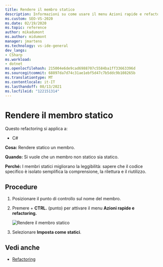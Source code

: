 ```yaml
---
title: Rendere il membro statico
description: Informazioni su come usare il menu Azioni rapide e refactoring per rendere statico un membro.
ms.custom: SEO-VS-2020
ms.date: 02/19/2020
ms.topic: reference
author: mikadumont
ms.author: midumont
manager: jmartens
ms.technology: vs-ide-general
dev_langs:
- CSharp
ms.workload:
- dotnet
ms.openlocfilehash: 215004e6de9cad6988707c5584ba1ff33663396d
ms.sourcegitcommit: 68897da7d74c31ae1ebf5d47c7b5ddc9b108265b
ms.translationtype: MT
ms.contentlocale: it-IT
ms.lasthandoff: 08/13/2021
ms.locfileid: "122151314"
---
```

# <a name="make-member-static"></a>Rendere il membro statico

Questo refactoring si applica a:

- C#

**Cosa:** Rendere statico un membro.

**Quando:** Si vuole che un membro non statico sia statico.

**Perché:** I membri statici migliorano la leggibilità: sapere che il codice specifico è isolato semplifica la comprensione, la rilettura e il riutilizzo. 

## <a name="how-to"></a>Procedure

1. Posizionare il punto di controllo sul nome del membro.

2. Premere  + **CTRL.** (punto) per attivare il menu **Azioni rapide e refactoring.**

   ![Rendere il membro statico](media/make-member-static.png)

3. Selezionare **Imposta come statici**.

## <a name="see-also"></a>Vedi anche

- [Refactoring](../refactoring-in-visual-studio.md)
